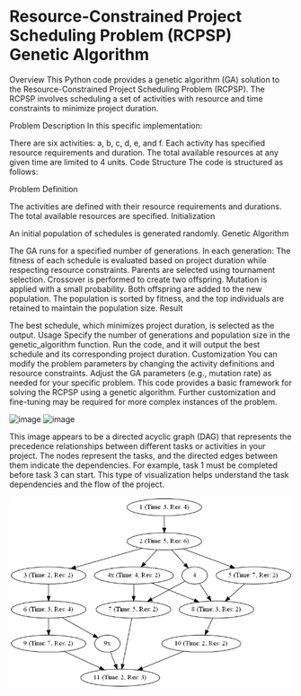 # Resource-Constrained Project Scheduling Problem (RCPSP) Genetic Algorithm
Overview
This Python code provides a genetic algorithm (GA) solution to the Resource-Constrained Project Scheduling Problem (RCPSP). The RCPSP involves scheduling a set of activities with resource and time constraints to minimize project duration.

Problem Description
In this specific implementation:

There are six activities: a, b, c, d, e, and f.
Each activity has specified resource requirements and duration.
The total available resources at any given time are limited to 4 units.
Code Structure
The code is structured as follows:

Problem Definition

The activities are defined with their resource requirements and durations.
The total available resources are specified.
Initialization

An initial population of schedules is generated randomly.
Genetic Algorithm

The GA runs for a specified number of generations.
In each generation:
The fitness of each schedule is evaluated based on project duration while respecting resource constraints.
Parents are selected using tournament selection.
Crossover is performed to create two offspring.
Mutation is applied with a small probability.
Both offspring are added to the new population.
The population is sorted by fitness, and the top individuals are retained to maintain the population size.
Result

The best schedule, which minimizes project duration, is selected as the output.
Usage
Specify the number of generations and population size in the genetic_algorithm function.
Run the code, and it will output the best schedule and its corresponding project duration.
Customization
You can modify the problem parameters by changing the activity definitions and resource constraints.
Adjust the GA parameters (e.g., mutation rate) as needed for your specific problem.
This code provides a basic framework for solving the RCPSP using a genetic algorithm. Further customization and fine-tuning may be required for more complex instances of the problem.

![image](https://github.com/dasslerrr/RCPSP-with-Genetic-Algorithm/assets/75805648/e9f4c72e-4bcb-4fd6-8a43-59dbf13bbc88)
![image](https://github.com/dasslerrr/RCPSP-with-Genetic-Algorithm/assets/75805648/24bfe5f2-8af0-4475-a912-f6e75a7d1f95)

This image appears to be a directed acyclic graph (DAG) that represents the precedence relationships between different tasks or activities in your project. The nodes represent the tasks, and the directed edges between them indicate the dependencies. For example, task 1 must be completed before task 3 can start. This type of visualization helps understand the task dependencies and the flow of the project.

![image](https://github.com/akshayk7k/AI-RCPS-/blob/main/activity_graph.png)

